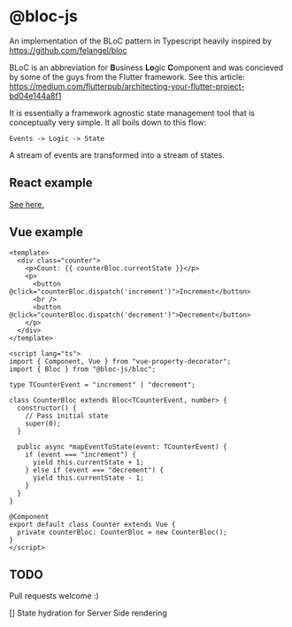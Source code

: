 # @bloc-js

An implementation of the BLoC pattern in Typescript heavily inspired by
https://github.com/felangel/bloc

BLoC is an abbreviation for **B**usiness **Lo**gic **C**omponent and was
concieved by some of the guys from the Flutter framework. See this article:
https://medium.com/flutterpub/architecting-your-flutter-project-bd04e144a8f1

It is essentially a framework agnostic state management tool that is
conceptually very simple. It all boils down to this flow:

```
Events -> Logic -> State
```

A stream of events are transformed into a stream of states.

## React example

[See here.](packages/react-bloc/example)

## Vue example

```vue
<template>
  <div class="counter">
    <p>Count: {{ counterBloc.currentState }}</p>
    <p>
      <button @click="counterBloc.dispatch('increment')">Increment</button>
      <br />
      <button @click="counterBloc.dispatch('decrement')">Decrement</button>
    </p>
  </div>
</template>

<script lang="ts">
import { Component, Vue } from "vue-property-decorator";
import { Bloc } from "@bloc-js/bloc";

type TCounterEvent = "increment" | "decrement";

class CounterBloc extends Bloc<TCounterEvent, number> {
  constructor() {
    // Pass initial state
    super(0);
  }

  public async *mapEventToState(event: TCounterEvent) {
    if (event === "increment") {
      yield this.currentState + 1;
    } else if (event === "decrement") {
      yield this.currentState - 1;
    }
  }
}

@Component
export default class Counter extends Vue {
  private counterBloc: CounterBloc = new CounterBloc();
}
</script>
```

## TODO

Pull requests welcome :)

[] State hydration for Server Side rendering
